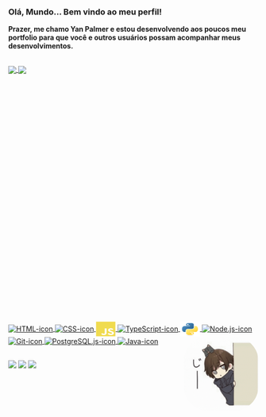 ### Olá, Mundo... Bem vindo ao meu perfil!<br>
**Prazer, me chamo Yan Palmer e estou desenvolvendo aos poucos meu portfolio para que você e outros usuários possam acompanhar meus desenvolvimentos.**
##
<div style="height: 500px; display: inline-block">
  <a href="https://github.com/YanPalmer">
  <img align="center" src="https://github-readme-stats.vercel.app/api?username=YanPalmer&show_icons=true&theme=vue-dark&include_all_commits=true&count_private=true"/>
  <img align="center" src="https://github-readme-stats.vercel.app/api/top-langs/?username=YanPalmer&layout=compact&langs_count=7&theme=vue-dark" />
  <!-- <img src="https://github-readme-stats.vercel.app/api/top-langs/?username=YanPalmer&layout=compact&theme=vue-dark"> <!-- Linguagens Github-->
</div>

<div style="display: inline_block"><br>
  <img align="center" alt="HTML-icon" height="30" width="40" src="https://cdn.jsdelivr.net/gh/devicons/devicon/icons/html5/html5-original.svg">
  <img align="center" alt="CSS-icon" height="30" width="40" src="https://cdn.jsdelivr.net/gh/devicons/devicon/icons/css3/css3-original.svg">
  <img align="center" alt="JavaScript-icon" height="30" width="40" src="https://raw.githubusercontent.com/devicons/devicon/master/icons/javascript/javascript-plain.svg">
  <img align="center" alt="TypeScript-icon" height="30" width="40" src="https://cdn.jsdelivr.net/gh/devicons/devicon@latest/icons/typescript/typescript-plain.svg">     
  <img align="center" alt="Python-icon" height="30" width="40" src="https://raw.githubusercontent.com/devicons/devicon/master/icons/python/python-original.svg">
  <img align="center" alt="Node.js-icon" height="30" width="40" src="https://cdn.jsdelivr.net/gh/devicons/devicon@latest/icons/nodejs/nodejs-plain-wordmark.svg">
  <img align="center" alt="Git-icon" height="30" width="40" src="https://cdn.jsdelivr.net/gh/devicons/devicon@latest/icons/git/git-plain-wordmark.svg">
  <img align="center" alt="PostgreSQL.js-icon" height="30" width="40" src="https://cdn.jsdelivr.net/gh/devicons/devicon@latest/icons/postgresql/postgresql-plain-wordmark.svg">
  <img align="center" alt="Java-icon" height="30" width="40" src="https://cdn.jsdelivr.net/gh/devicons/devicon@latest/icons/java/java-original-wordmark.svg">
  <img align="right" alt="Manhero_Kun_Yan" height="150" style="border-radius:50px;" src="https://github.com/YanPalmer/YanPalmer/blob/main/Manhero-Kunk-Gif.gif">
</div>

##
<div>
  <a href="https://www.linkedin.com/in/yanpalmer007" target="_blank"><img src="https://img.shields.io/badge/-LinkedIn-%230077B5?style=for-the-badge&logo=linkedin&logoColor=white" target="_blank"></a>
  <a href="https://instagram.com/yanpalmer007" target="_blank"><img src="https://img.shields.io/badge/-Instagram-%23E4405F?style=for-the-badge&logo=instagram&logoColor=white" target="_blank"></a>
  <a href="https://wa.me/5581995069382?text=Bem-vindo(a) ao meu WhatsApp!" target="_blank"><img src="https://img.shields.io/badge/-WhatsApp-green?style=for-the-badge&logo=whatsapp&logoColor=white" target="_blank"></a>
  
  <!-- ![Snake animation](https://github.com/YanPalmer/YanPalmer/blob/output/github-contribution-grid-snake.svg) -->
  
</div>
  


<!-- Here are some ideas to get you started:

- 🔭 I’m currently working on ...
- 🌱 I’m currently learning ...
- 👯 I’m looking to collaborate on ...
- 🤔 I’m looking for help with ...
- 💬 Ask me about ...
- 📫 How to reach me: ...
- 😄 Pronouns: ...
- ⚡ Fun fact: ...
-->
